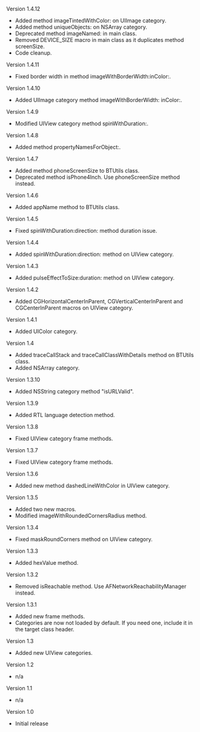 Version 1.4.12
- Added method imageTintedWithColor: on UIImage category.
- Added method uniqueObjects: on NSArray category.
- Deprecated method imageNamed: in main class.
- Removed DEVICE_SIZE macro in main class as it duplicates method screenSize.
- Code cleanup.

Version 1.4.11
- Fixed border width in method imageWithBorderWidth:inColor:.

Version 1.4.10
- Added UIImage category method imageWithBorderWidth: inColor:.

Version 1.4.9
- Modified UIView category method spinWithDuration:.

Version 1.4.8
- Added method propertyNamesForObject:.

Version 1.4.7
- Added method phoneScreenSize to BTUtils class.
- Deprecated method isPhone4Inch. Use phoneScreenSize method instead.

Version 1.4.6
- Added appName method to BTUtils class.

Version 1.4.5
- Fixed spinWithDuration:direction: method duration issue.

Version 1.4.4
- Added spinWithDuration:direction: method on UIView category.

Version 1.4.3
- Added pulseEffectToSize:duration: method on UIView category.

Version 1.4.2
- Added CGHorizontalCenterInParent, CGVerticalCenterInParent and CGCenterInParent macros on UIView category.

Version 1.4.1
- Added UIColor category.

Version 1.4
- Added traceCallStack and traceCallClassWithDetails method on BTUtils class.
- Added NSArray category.

Version 1.3.10
- Added NSString category method "isURLValid".

Version 1.3.9
- Added RTL language detection method.

Version 1.3.8
- Fixed UIView category frame methods.

Version 1.3.7
- Fixed UIView category frame methods.

Version 1.3.6
- Added new method dashedLineWithColor in UIView category.

Version 1.3.5
- Added two new macros.
- Modified imageWithRoundedCornersRadius method.

Version 1.3.4
- Fixed maskRoundCorners method on UIView category.

Version 1.3.3
- Added hexValue method.

Version 1.3.2
- Removed isReachable method. Use AFNetworkReachabilityManager instead.

Version 1.3.1
- Added new frame methods.
- Categories are now not loaded by default. If you need one, include it in the target class header.

Version 1.3
- Added new UIView categories.

Version 1.2
- n/a

Version 1.1
- n/a

Version 1.0
- Initial release

